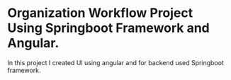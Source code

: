 # Organization Workflow Project Using Springboot Framework and Angular.

In this project I created UI using angular and for backend used Springboot framework.
